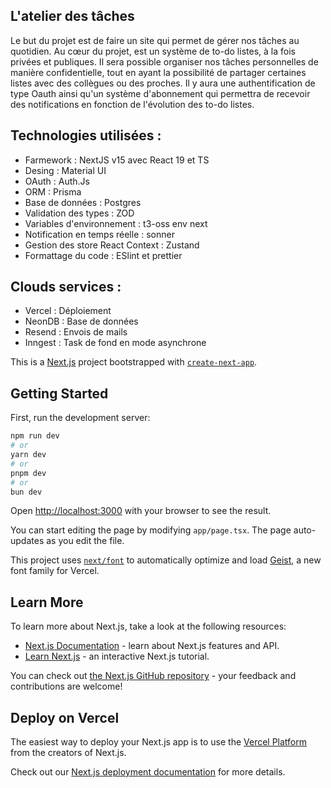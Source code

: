 ## L'atelier des tâches
Le but du projet est de faire un site qui permet de gérer nos tâches au quotidien. Au
cœur du projet, est un système de to-do listes, à la fois privées et publiques. Il sera possible organiser nos tâches personnelles de manière confidentielle, tout en ayant la possibilité
de partager certaines listes avec des collègues ou des proches. Il y aura une
authentification de type Oauth  ainsi qu'un système d'abonnement qui
permettra de recevoir des notifications en fonction de l'évolution des to-do listes.

## Technologies utilisées : 
- Farmework : NextJS v15 avec React 19 et TS
- Desing : Material UI
- OAuth : Auth.Js
- ORM : Prisma
- Base de données : Postgres
- Validation des types : ZOD
- Variables d'environnement : t3-oss env next
- Notification en temps réelle : sonner
- Gestion des store React Context : Zustand
- Formattage du code : ESlint et prettier

## Clouds services : 
- Vercel : Déploiement
- NeonDB : Base de données 
- Resend : Envois de mails
- Inngest : Task de fond en mode asynchrone

This is a [Next.js](https://nextjs.org) project bootstrapped with [`create-next-app`](https://nextjs.org/docs/app/api-reference/cli/create-next-app).

## Getting Started

First, run the development server:

```bash
npm run dev
# or
yarn dev
# or
pnpm dev
# or
bun dev
```

Open [http://localhost:3000](http://localhost:3000) with your browser to see the result.

You can start editing the page by modifying `app/page.tsx`. The page auto-updates as you edit the file.

This project uses [`next/font`](https://nextjs.org/docs/app/building-your-application/optimizing/fonts) to automatically optimize and load [Geist](https://vercel.com/font), a new font family for Vercel.

## Learn More

To learn more about Next.js, take a look at the following resources:

- [Next.js Documentation](https://nextjs.org/docs) - learn about Next.js features and API.
- [Learn Next.js](https://nextjs.org/learn) - an interactive Next.js tutorial.

You can check out [the Next.js GitHub repository](https://github.com/vercel/next.js) - your feedback and contributions are welcome!

## Deploy on Vercel

The easiest way to deploy your Next.js app is to use the [Vercel Platform](https://vercel.com/new?utm_medium=default-template&filter=next.js&utm_source=create-next-app&utm_campaign=create-next-app-readme) from the creators of Next.js.

Check out our [Next.js deployment documentation](https://nextjs.org/docs/app/building-your-application/deploying) for more details.
